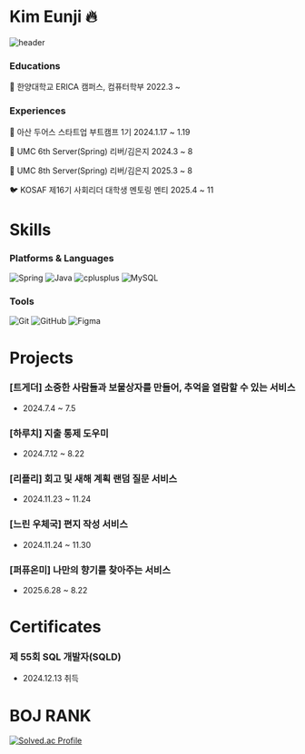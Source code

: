# Kim Eunji 🔥
![header](https://capsule-render.vercel.app/api?type=waving&color=gradient&height=250&section=header&text=%20&fontSize=90)

### Educations
🏫 한양대학교 ERICA 캠퍼스, 컴퓨터학부 2022.3 ~

### Experiences
🎯 아산 두어스 스타트업 부트캠프 1기 2024.1.17 ~ 1.19
  
🐶 UMC 6th Server(Spring) 리버/김은지 2024.3 ~ 8

🐶 UMC 8th Server(Spring) 리버/김은지 2025.3 ~ 8

🐦 KOSAF 제16기 사회리더 대학생 멘토링 멘티 2025.4 ~ 11

# Skills
### Platforms & Languages
<img alt="Spring" src ="https://img.shields.io/badge/Spring-6DB33F.svg?&style=flat-square&logo=Spring&logoColor=white"/> <img alt="Java" src ="https://img.shields.io/badge/Java-007396.svg?&style=flat-square&logo=Java&logoColor=white"/> <img alt="cplusplus" src ="https://img.shields.io/badge/C++-00599C.svg?&style=flat-square&logo=cplusplus&logoColor=white"/>
<img alt="MySQL" src ="https://img.shields.io/badge/MySQL-4479A1.svg?&style=flat-square&logo=MySQL&logoColor=white"/>

### Tools
<img alt="Git" src ="https://img.shields.io/badge/Git-F05032.svg?&style=flat-square&logo=Git&logoColor=white"/> <img alt="GitHub" src ="https://img.shields.io/badge/GitHub-181717.svg?&style=flat-square&logo=GitHub&logoColor=white"/> <img alt="Figma" src ="https://img.shields.io/badge/Figma-F24E1E.svg?&style=flat-square&logo=Figma&logoColor=white"/>

# Projects
### [트게더] 소중한 사람들과 보물상자를 만들어, 추억을 열람할 수 있는 서비스
* 2024.7.4 ~ 7.5

### [하루치] 지출 통제 도우미
* 2024.7.12 ~ 8.22

### [리플리] 회고 및 새해 계획 랜덤 질문 서비스
* 2024.11.23 ~ 11.24

### [느린 우체국] 편지 작성 서비스
* 2024.11.24 ~ 11.30

### [퍼퓨온미] 나만의 향기를 찾아주는 서비스
* 2025.6.28 ~ 8.22

# Certificates
### 제 55회 SQL 개발자(SQLD)
* 2024.12.13 취득

# BOJ RANK
[![Solved.ac Profile](http://mazassumnida.wtf/api/v2/generate_badge?boj=hcg0127)](https://solved.ac/hcg0127/)
